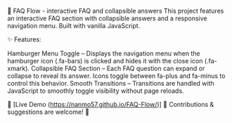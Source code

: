 🚀 FAQ Flow - interactive FAQ and collapsible answers
This project features an interactive FAQ section with collapsible answers and a responsive navigation menu. Built with vanilla JavaScript.

✨ Features:

Hamburger Menu Toggle – Displays the navigation menu when the hamburger icon (.fa-bars) is clicked and hides it with the close icon (.fa-xmark).
Collapsible FAQ Section – Each FAQ question can expand or collapse to reveal its answer. Icons toggle between fa-plus and fa-minus to control this behavior.
Smooth Transitions – Transitions are handled with JavaScript to smoothly toggle visibility without page reloads.

🔗 [Live Demo (https://nanmo57.github.io/FAQ-Flow/)]
📌 Contributions & suggestions are welcome! 🚀

